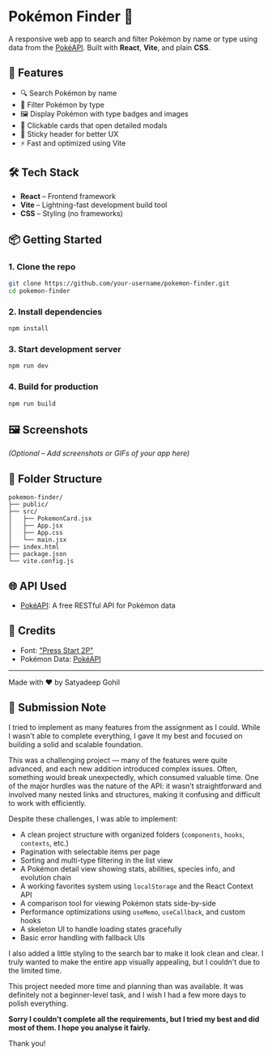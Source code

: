 # Pokémon Finder 🧩

A responsive web app to search and filter Pokémon by name or type using data from the [PokéAPI](https://pokeapi.co/). Built with **React**, **Vite**, and plain **CSS**.

## 🚀 Features

- 🔍 Search Pokémon by name
- 🧪 Filter Pokémon by type
- 🖼️ Display Pokémon with type badges and images
- 🎴 Clickable cards that open detailed modals
- 🧭 Sticky header for better UX
- ⚡ Fast and optimized using Vite

## 🛠️ Tech Stack

- **React** – Frontend framework
- **Vite** – Lightning-fast development build tool
- **CSS** – Styling (no frameworks)

## 📦 Getting Started

### 1. Clone the repo
```bash
git clone https://github.com/your-username/pokemon-finder.git
cd pokemon-finder
```

### 2. Install dependencies
```bash
npm install
```

### 3. Start development server
```bash
npm run dev
```

### 4. Build for production
```bash
npm run build
```

## 🖼️ Screenshots

*(Optional – Add screenshots or GIFs of your app here)*

## 📁 Folder Structure

```
pokemon-finder/
├── public/
├── src/
│   ├── PokemonCard.jsx
│   ├── App.jsx
│   ├── App.css
│   └── main.jsx
├── index.html
├── package.json
└── vite.config.js
```

## 🌐 API Used

- [PokéAPI](https://pokeapi.co/): A free RESTful API for Pokémon data

## 🙌 Credits

- Font: ["Press Start 2P"](https://fonts.google.com/specimen/Press+Start+2P)
- Pokémon Data: [PokéAPI](https://pokeapi.co/)

---

Made with ❤️ by Satyadeep Gohil

## 📝 Submission Note

I tried to implement as many features from the assignment as I could. While I wasn't able to complete everything, I gave it my best and focused on building a solid and scalable foundation.

This was a challenging project — many of the features were quite advanced, and each new addition introduced complex issues. Often, something would break unexpectedly, which consumed valuable time. One of the major hurdles was the nature of the API: it wasn’t straightforward and involved many nested links and structures, making it confusing and difficult to work with efficiently.

Despite these challenges, I was able to implement:

* A clean project structure with organized folders (`components`, `hooks`, `contexts`, etc.)
* Pagination with selectable items per page
* Sorting and multi-type filtering in the list view
* A Pokémon detail view showing stats, abilities, species info, and evolution chain
* A working favorites system using `localStorage` and the React Context API
* A comparison tool for viewing Pokémon stats side-by-side
* Performance optimizations using `useMemo`, `useCallback`, and custom hooks
* A skeleton UI to handle loading states gracefully
* Basic error handling with fallback UIs

I also added a little styling to the search bar to make it look clean and clear. I truly wanted to make the entire app visually appealing, but I couldn't due to the limited time.

This project needed more time and planning than was available. It was definitely not a beginner-level task, and I wish I had a few more days to polish everything.

**Sorry I couldn't complete all the requirements, but I tried my best and did most of them. I hope you analyse it fairly.**

Thank you!
